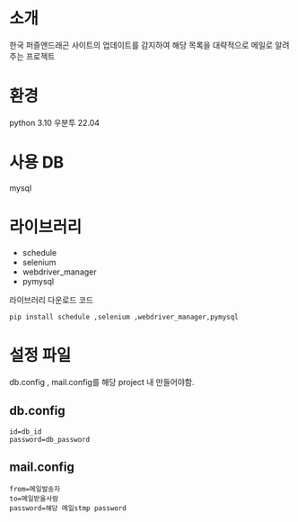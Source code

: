 # 소개

한국 퍼즐앤드래곤 사이트의 업데이트를 감지하여 해당 목록을 대략적으로 메일로 알려주는 프로젝트


# 환경
python 3.10
우분투 22.04

# 사용 DB 
mysql

# 라이브러리
- schedule
- selenium
- webdriver_manager
- pymysql

라이브러리 다운로드 코드
```
pip install schedule ,selenium ,webdriver_manager,pymysql
```

# 설정 파일
db.config , mail.config를 해당 project 내 만들어야함. 

## db.config
```
id=db_id
password=db_password
```
  
## mail.config
```
from=메일발송자
to=메일받을사람
password=해당 메일stmp password
```
